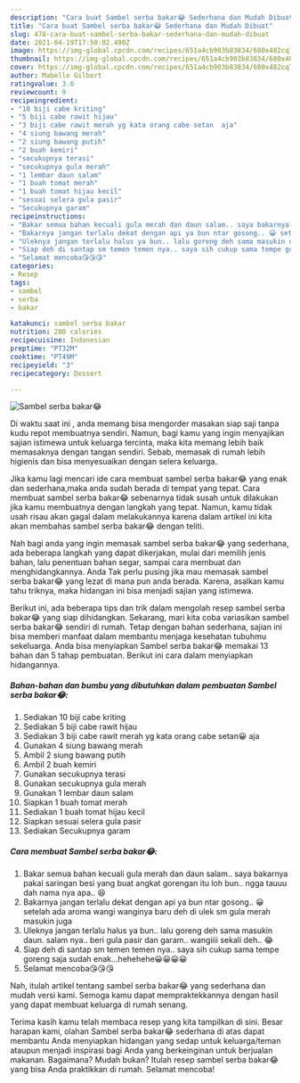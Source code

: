 ```yaml
---
description: "Cara buat Sambel serba bakar😂 Sederhana dan Mudah Dibuat"
title: "Cara buat Sambel serba bakar😂 Sederhana dan Mudah Dibuat"
slug: 478-cara-buat-sambel-serba-bakar-sederhana-dan-mudah-dibuat
date: 2021-04-19T17:50:02.490Z
image: https://img-global.cpcdn.com/recipes/651a4cb903b83834/680x482cq70/sambel-serba-bakar😂-foto-resep-utama.jpg
thumbnail: https://img-global.cpcdn.com/recipes/651a4cb903b83834/680x482cq70/sambel-serba-bakar😂-foto-resep-utama.jpg
cover: https://img-global.cpcdn.com/recipes/651a4cb903b83834/680x482cq70/sambel-serba-bakar😂-foto-resep-utama.jpg
author: Mabelle Gilbert
ratingvalue: 3.6
reviewcount: 9
recipeingredient:
- "10 biji cabe kriting"
- "5 biji cabe rawit hijau"
- "3 biji cabe rawit merah yg kata orang cabe setan  aja"
- "4 siung bawang merah"
- "2 siung bawang putih"
- "2 buah kemiri"
- "secukupnya terasi"
- "secukupnya gula merah"
- "1 lembar daun salam"
- "1 buah tomat merah"
- "1 buah tomat hijau kecil"
- "sesuai selera gula pasir"
- "Secukupnya garam"
recipeinstructions:
- "Bakar semua bahan kecuali gula merah dan daun salam.. saya bakarnya pakai saringan besi yang buat angkat gorengan itu loh bun.. ngga tauuu dah nama nya apa.. 😆"
- "Bakarnya jangan terlalu dekat dengan api ya bun ntar gosong.. 😀 setelah ada aroma wangi wanginya baru deh di ulek sm gula merah masukin juga"
- "Uleknya jangan terlalu halus ya bun.. lalu goreng deh sama masukin daun. salam nya.. beri gula pasir dan garam.. wangiiii sekali deh.. 😂"
- "Siap deh di santap sm temen temen nya.. saya sih cukup sama tempe goreng saja sudah enak...hehehehe😀😀😀😀"
- "Selamat mencoba😘😘😘"
categories:
- Resep
tags:
- sambel
- serba
- bakar

katakunci: sambel serba bakar 
nutrition: 280 calories
recipecuisine: Indonesian
preptime: "PT32M"
cooktime: "PT49M"
recipeyield: "3"
recipecategory: Dessert

---
```



![Sambel serba bakar😂](https://img-global.cpcdn.com/recipes/651a4cb903b83834/680x482cq70/sambel-serba-bakar😂-foto-resep-utama.jpg)

Di waktu  saat ini , anda memang bisa mengorder masakan siap saji tanpa kudu repot membuatnya sendiri. Namun, bagi kamu yang ingin menyajikan sajian istimewa untuk keluarga tercinta, maka kita memang lebih baik memasaknya dengan tangan sendiri. Sebab, memasak di rumah lebih higienis dan bisa menyesuaikan dengan selera keluarga.

Jika kamu lagi mencari ide cara membuat sambel serba bakar😂 yang enak dan sederhana,maka anda sudah berada di tempat yang tepat. Cara membuat sambel serba bakar😂  sebenarnya tidak susah untuk dilakukan jika kamu membuatnya dengan langkah yang tepat. Namun, kamu tidak usah risau akan gagal dalam melakukannya 
karena dalam artikel ini kita akan membahas sambel serba bakar😂 dengan teliti.  



Nah bagi anda yang ingin memasak sambel serba bakar😂 yang sederhana, ada beberapa langkah yang dapat dikerjakan, mulai dari memilih jenis bahan, lalu penentuan bahan segar, sampai cara membuat dan menghidangkannya. Anda Tak perlu pusing jika mau memasak sambel serba bakar😂 yang lezat di mana pun anda berada. Karena, asalkan kamu  tahu triknya, maka hidangan ini bisa menjadi sajian yang istimewa.

Berikut ini, ada beberapa tips dan trik dalam mengolah resep sambel serba bakar😂 yang siap dihidangkan. Sekarang, mari kita coba variasikan sambel serba bakar😂 sendiri di rumah. Tetap dengan bahan sederhana, sajian ini bisa memberi manfaat dalam membantu menjaga kesehatan tubuhmu sekeluarga. Anda bisa menyiapkan Sambel serba bakar😂 memakai 13 bahan dan 5 tahap pembuatan. Berikut ini cara dalam menyiapkan hidangannya.

<!--inarticleads1-->

##### Bahan-bahan dan bumbu yang dibutuhkan dalam pembuatan Sambel serba bakar😂:

1. Sediakan 10 biji cabe kriting
1. Sediakan 5 biji cabe rawit hijau
1. Sediakan 3 biji cabe rawit merah yg kata orang cabe setan😀  aja
1. Gunakan 4 siung bawang merah
1. Ambil 2 siung bawang putih
1. Ambil 2 buah kemiri
1. Gunakan secukupnya terasi
1. Gunakan secukupnya gula merah
1. Gunakan 1 lembar daun salam
1. Siapkan 1 buah tomat merah
1. Sediakan 1 buah tomat hijau kecil
1. Siapkan sesuai selera gula pasir
1. Sediakan Secukupnya garam




<!--inarticleads2-->

##### Cara membuat Sambel serba bakar😂:

1. Bakar semua bahan kecuali gula merah dan daun salam.. saya bakarnya pakai saringan besi yang buat angkat gorengan itu loh bun.. ngga tauuu dah nama nya apa.. 😆
1. Bakarnya jangan terlalu dekat dengan api ya bun ntar gosong.. 😀 setelah ada aroma wangi wanginya baru deh di ulek sm gula merah masukin juga
1. Uleknya jangan terlalu halus ya bun.. lalu goreng deh sama masukin daun. salam nya.. beri gula pasir dan garam.. wangiiii sekali deh.. 😂
1. Siap deh di santap sm temen temen nya.. saya sih cukup sama tempe goreng saja sudah enak...hehehehe😀😀😀😀
1. Selamat mencoba😘😘😘




Nah, itulah artikel tentang  sambel serba bakar😂  yang sederhana dan mudah versi kami. Semoga kamu dapat mempraktekkannya dengan hasil yang dapat membuat keluarga di rumah senang. 

Terima kasih kamu telah membaca resep yang kita tampilkan di sini. Besar harapan kami, olahan  Sambel serba bakar😂 sederhana di atas dapat membantu Anda menyiapkan hidangan yang sedap untuk keluarga/teman ataupun menjadi inspirasi bagi Anda yang berkeinginan untuk berjualan makanan. Bagaimana? Mudah bukan? Itulah resep sambel serba bakar😂 yang bisa Anda praktikkan di rumah. Selamat mencoba!

